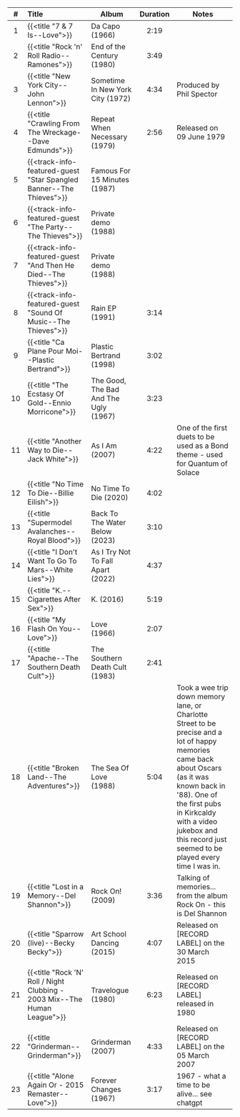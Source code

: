 | #  | Title                                                                     | Album                                 | Duration | Notes                                                                                                                                                                                                                                                                       |
|:--:|:--------------------------------------------------------------------------|---------------------------------------|:--------:|-----------------------------------------------------------------------------------------------------------------------------------------------------------------------------------------------------------------------------------------------------------------------------|
| 1  | {{<title "7 & 7 Is--Love">}}                                              | Da Capo (1966)                        |   2:19   |                                                                                                                                                                                                                                                                             |
| 2  | {{<title "Rock 'n' Roll Radio--Ramones">}}                                | End of the Century (1980)             |   3:49   |                                                                                                                                                                                                                                                                             |
| 3  | {{<title "New York City--John Lennon">}}                                  | Sometime In New York City (1972)      |   4:34   | Produced by Phil Spector                                                                                                                                                                                                                                                    |
| 4  | {{<title "Crawling From The Wreckage--Dave Edmunds">}}                    | Repeat When Necessary (1979)          |   2:56   | Released on 09 June 1979                                                                                                                                                                                                                                                    |
| 5  | {{<track-info-featured-guest "Star Spangled Banner--The Thieves">}}       | Famous For 15 Minutes (1987)          |          |                                                                                                                                                                                                                                                                             |
| 6  | {{<track-info-featured-guest "The Party--The Thieves">}}                  | Private demo (1988)                   |          |                                                                                                                                                                                                                                                                             |
| 7  | {{<track-info-featured-guest "And Then He Died--The Thieves">}}           | Private demo (1988)                   |          |                                                                                                                                                                                                                                                                             |
| 8  | {{<track-info-featured-guest "Sound Of Music--The Thieves">}}             | Rain EP (1991)                        |   3:14   |                                                                                                                                                                                                                                                                             |
| 9  | {{<title "Ca Plane Pour Moi--Plastic Bertrand">}}                         | Plastic Bertrand (1998)               |   3:02   |                                                                                                                                                                                                                                                                             |
| 10 | {{<title "The Ecstasy Of Gold--Ennio Morricone">}}                        | The Good, The Bad And The Ugly (1967) |   3:23   |                                                                                                                                                                                                                                                                             |
| 11 | {{<title "Another Way to Die--Jack White">}}                              | As I Am (2007)                        |   4:22   | One of the first duets to be used as a Bond theme - used for Quantum of Solace                                                                                                                                                                                              |
| 12 | {{<title "No Time To Die--Billie Eilish">}}                               | No Time To Die (2020)                 |   4:02   |                                                                                                                                                                                                                                                                             |
| 13 | {{<title "Supermodel Avalanches--Royal Blood">}}                          | Back To The Water Below  (2023)       |   3:10   |                                                                                                                                                                                                                                                                             |
| 14 | {{<title "I Don't Want To Go To Mars--White Lies">}}                      | As I Try Not To Fall Apart (2022)     |   4:37   |                                                                                                                                                                                                                                                                             |
| 15 | {{<title "K.--Cigarettes After Sex">}}                                    | K. (2016)                             |   5:19   |                                                                                                                                                                                                                                                                             |
| 16 | {{<title "My Flash On You--Love">}}                                       | Love (1966)                           |   2:07   |                                                                                                                                                                                                                                                                             |
| 17 | {{<title "Apache--The Southern Death Cult">}}                             | The Southern Death Cult (1983)        |   2:41   |                                                                                                                                                                                                                                                                             |
| 18 | {{<title "Broken Land--The Adventures">}}                                 | The Sea Of Love (1988)                |   5:04   | Took a wee trip down memory lane, or Charlotte Street to be precise and a lot of happy memories came back about Oscars (as it was known back in '88). One of the first pubs in Kirkcaldy with a video jukebox and this record just seemed to be played every time I was in. |
| 19 | {{<title "Lost in a Memory--Del Shannon">}}                               | Rock On! (2009)                       |   3:36   | Talking of memories... from the album Rock On - this is Del Shannon                                                                                                                                                                                                         |
| 20 | {{<title "Sparrow (live)--Becky Becky">}}                                 | Art School Dancing (2015)             |   4:07   | Released on [RECORD LABEL] on the 30 March 2015                                                                                                                                                                                                                             |
| 21 | {{<title "Rock 'N' Roll / Night Clubbing - 2003 Mix--The Human League">}} | Travelogue (1980)                     |   6:23   | Released on [RECORD LABEL] released in 1980                                                                                                                                                                                                                                 |
| 22 | {{<title "Grinderman--Grinderman">}}                                      | Grinderman (2007)                     |   4:33   | Released on [RECORD LABEL] on the 05 March 2007                                                                                                                                                                                                                             |
| 23 | {{<title "Alone Again Or - 2015 Remaster--Love">}}                        | Forever Changes (1967)                |   3:17   | 1967 - what a time to be alive... see chatgpt                                                                                                                                                                                                                               |

